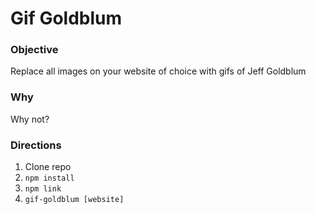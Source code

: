 # Gif Goldblum

### Objective
Replace all images on your website of choice with gifs of Jeff Goldblum

### Why
Why not?

### Directions
1. Clone repo
2. `npm install`
3. `npm link`
4. `gif-goldblum [website]`
